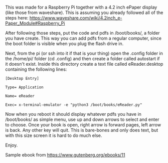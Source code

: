 This was made for a Raspberry Pi together with a 4.2 inch ePaper display (like those from waveshare).  This is assuming you already followed all of the steps here: https://www.waveshare.com/wiki/4.2inch_e-Paper_Module#Raspberry_Pi 


After following those steps, put the code and pdfs in /boot/books/, a folder you have create.  This way you can add pdfs from a regular computer, since the boot folder is visible when you plug the flash drive in.   

Next, from the pi (or ssh into it if that is your thing) open the .config folder in the /home/pi/ folder (cd .config) and then create a folder called autostart if it doesn't exist.  Inside this directory create a text file called eReader.desktop containing the following lines:
```
[Desktop Entry]

Type= Application

Name= eReader

Exec= x-terminal-emulator -e "python3 /boot/books/eReader.py"
```
Now when you reboot it should display whatever pdfs you have in /boot/books/ as simple menu, use up and down arrows to select and enter to choose.  Once your book is open, right arrow is forward pages, left arrow is back.  Any other key will quit.  This is bare-bones and only does text, but with this size screen it is hard to do much else.  

Enjoy. 

Sample ebook from https://www.gutenberg.org/ebooks/11
